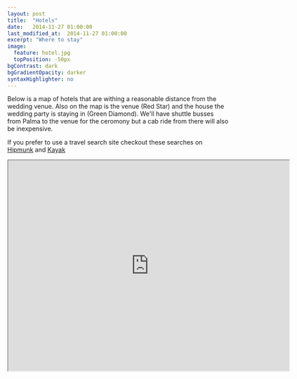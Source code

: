 ```yaml
---
layout: post
title:  "Hotels"
date:   2014-11-27 01:00:00
last_modified_at:  2014-11-27 01:00:00
excerpt: "Where to stay"
image:
  feature: hotel.jpg
  topPosition: -50px
bgContrast: dark
bgGradientOpacity: darker
syntaxHighlighter: no
---
```

Below is a map of hotels that are withing a reasonable distance from the 
wedding venue. Also on the map is the venue (Red Star) and the house the
wedding party is staying in (Green Diamond).
We'll have shuttle busses from Palma to the venue for the ceromony but a 
cab ride from there will also be inexpensive.

If you prefer to use a travel search site checkout these searches on 
[Hipmunk](https://www.hipmunk.com/hotels#w=Palma,+Spain;i=2016-06-17;o=2016-06-27)
and [Kayak](http://www.kayak.com/hotels/Palma-de-Mallorca,Spain-c12458/2016-06-17/2016-06-27/2guests)

<iframe src="https://www.google.com/maps/d/embed?mid=zetH2TTStHKQ.klH9Kt1jkOb4" width="640" height="480"></iframe>
